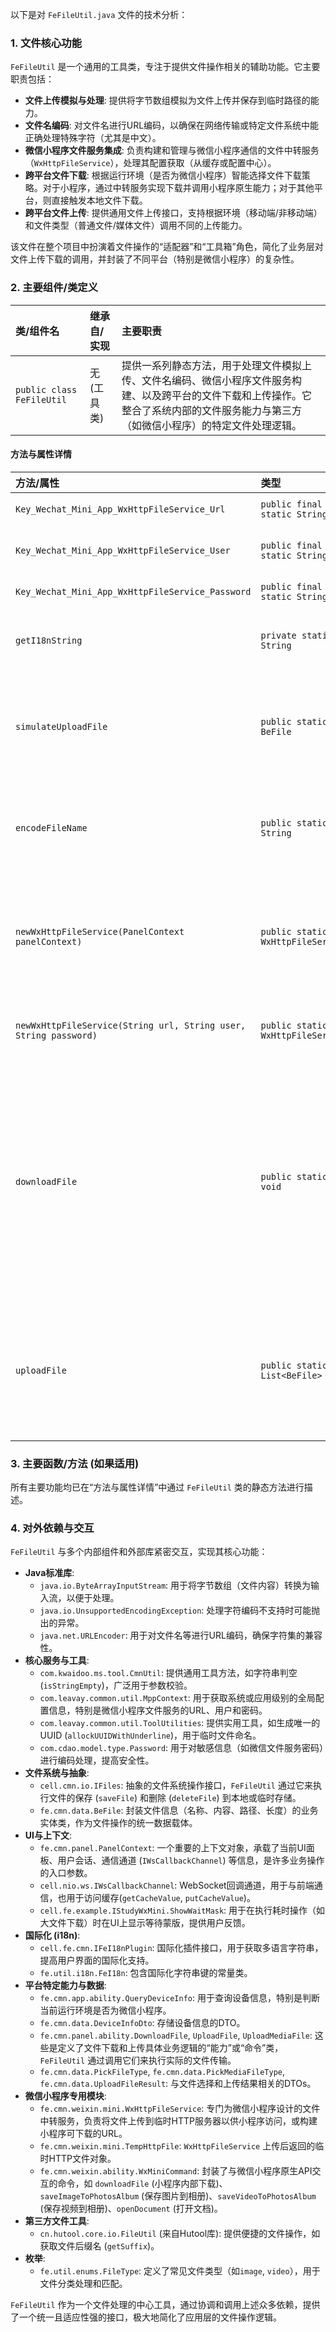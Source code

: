 以下是对 `FeFileUtil.java` 文件的技术分析：

### 1. 文件核心功能
`FeFileUtil` 是一个通用的工具类，专注于提供文件操作相关的辅助功能。它主要职责包括：
*   **文件上传模拟与处理**: 提供将字节数组模拟为文件上传并保存到临时路径的能力。
*   **文件名编码**: 对文件名进行URL编码，以确保在网络传输或特定文件系统中能正确处理特殊字符（尤其是中文）。
*   **微信小程序文件服务集成**: 负责构建和管理与微信小程序通信的文件中转服务（`WxHttpFileService`），处理其配置获取（从缓存或配置中心）。
*   **跨平台文件下载**: 根据运行环境（是否为微信小程序）智能选择文件下载策略。对于小程序，通过中转服务实现下载并调用小程序原生能力；对于其他平台，则直接触发本地文件下载。
*   **跨平台文件上传**: 提供通用文件上传接口，支持根据环境（移动端/非移动端）和文件类型（普通文件/媒体文件）调用不同的上传能力。

该文件在整个项目中扮演着文件操作的“适配器”和“工具箱”角色，简化了业务层对文件上传下载的调用，并封装了不同平台（特别是微信小程序）的复杂性。

### 2. 主要组件/类定义

| 类/组件名 | 继承自/实现 | 主要职责 |
| :--- | :--- | :--- |
| `public class FeFileUtil` | 无 (工具类) | 提供一系列静态方法，用于处理文件模拟上传、文件名编码、微信小程序文件服务构建、以及跨平台的文件下载和上传操作。它整合了系统内部的文件服务能力与第三方（如微信小程序）的特定文件处理逻辑。 |

#### 方法与属性详情

| 方法/属性 | 类型 | 描述 |
| :--- | :--- | :--- |
| `Key_Wechat_Mini_App_WxHttpFileService_Url` | `public final static String` | 静态常量，用于存储微信小程序HTTP文件服务URL的配置键。 |
| `Key_Wechat_Mini_App_WxHttpFileService_User` | `public final static String` | 静态常量，用于存储微信小程序HTTP文件服务用户名的配置键。 |
| `Key_Wechat_Mini_App_WxHttpFileService_Password` | `public final static String` | 静态常量，用于存储微信小程序HTTP文件服务密码的配置键。 |
| `getI18nString` | `private static String` | 内部辅助方法。根据提供的 `PanelContext` 和国际化键 `key` 从国际化插件中获取对应的多语言字符串。 |
| `simulateUploadFile` | `public static BeFile` | 模拟文件上传操作。接收一个文件名 (`fileName`) 和文件内容的字节数组 (`content`)，将其保存到一个临时存储路径，并返回一个封装了文件信息的 `BeFile` 对象。主要用于测试或需要将内存数据当作文件处理的场景。 |
| `encodeFileName` | `public static String` | 对给定的文件名 (`fileName`) 进行URL编码（UTF-8格式）。这有助于确保文件名在URL中传输或作为文件路径时，其中的特殊字符（特别是中文）能够被正确解析。 |
| `newWxHttpFileService(PanelContext panelContext)` | `public static WxHttpFileService` | 根据 `PanelContext` 构建一个 `WxHttpFileService` 实例。它会首先尝试从WebSocket通道缓存中获取服务URL、用户和密码，如果缓存中没有，则从全局配置（`MppContext`）中获取，并回写到缓存中。密码会进行编码处理。 |
| `newWxHttpFileService(String url, String user, String password)` | `public static WxHttpFileService` | 重载方法，直接使用传入的URL、用户名和明文密码构建一个 `WxHttpFileService` 实例。密码会被编码处理。 |
| `downloadFile` | `public static void` | 提供文件下载功能。根据 `FePaltformUtil.isMiniProgram` 判断当前是否为微信小程序环境：<br> - **小程序环境**: 通过 `WxHttpFileService` 将文件内容上传为临时文件，获取下载URL，然后调用 `WxMiniCommand` 下载文件，并根据文件类型保存到相册或打开文档。<br> - **非小程序环境**: 将文件内容保存到本地临时文件，然后通过 `DownloadFile` 能力触发浏览器下载，并在下载完成后删除临时文件。当文件较大时会显示等待蒙版。 |
| `uploadFile` | `public static List<BeFile>` | 提供文件上传功能。根据 `isMobileEnv` 和 `mediaType` 参数，选择调用 `UploadMediaFile`（针对移动端媒体文件）或 `UploadFile`（针对普通文件）能力来执行文件选择和上传。支持多文件上传和文件类型过滤，最终返回上传成功的 `BeFile` 对象列表。 |

### 3. 主要函数/方法 (如果适用)
所有主要功能均已在“方法与属性详情”中通过 `FeFileUtil` 类的静态方法进行描述。

### 4. 对外依赖与交互
`FeFileUtil` 与多个内部组件和外部库紧密交互，实现其核心功能：

*   **Java标准库**:
    *   `java.io.ByteArrayInputStream`: 用于将字节数组（文件内容）转换为输入流，以便于处理。
    *   `java.io.UnsupportedEncodingException`: 处理字符编码不支持时可能抛出的异常。
    *   `java.net.URLEncoder`: 用于对文件名等进行URL编码，确保字符集的兼容性。
*   **核心服务与工具**:
    *   `com.kwaidoo.ms.tool.CmnUtil`: 提供通用工具方法，如字符串判空(`isStringEmpty`)，广泛用于参数校验。
    *   `com.leavay.common.util.MppContext`: 用于获取系统或应用级别的全局配置信息，特别是微信小程序文件服务的URL、用户和密码。
    *   `com.leavay.common.util.ToolUtilities`: 提供实用工具，如生成唯一的UUID (`allockUUIDWithUnderline`)，用于临时文件命名。
    *   `com.cdao.model.type.Password`: 用于对敏感信息（如微信文件服务密码）进行编码处理，提高安全性。
*   **文件系统与抽象**:
    *   `cell.cmn.io.IFiles`: 抽象的文件系统操作接口，`FeFileUtil` 通过它来执行文件的保存 (`saveFile`) 和删除 (`deleteFile`) 到本地或临时存储。
    *   `fe.cmn.data.BeFile`: 封装文件信息（名称、内容、路径、长度）的业务实体类，作为文件操作的统一数据载体。
*   **UI与上下文**:
    *   `fe.cmn.panel.PanelContext`: 一个重要的上下文对象，承载了当前UI面板、用户会话、通信通道 (`IWsCallbackChannel`) 等信息，是许多业务操作的入口参数。
    *   `cell.nio.ws.IWsCallbackChannel`: WebSocket回调通道，用于与前端通信，也用于访问缓存(`getCacheValue`, `putCacheValue`)。
    *   `cell.fe.example.IStudyWxMini.ShowWaitMask`: 用于在执行耗时操作（如大文件下载）时在UI上显示等待蒙版，提供用户反馈。
*   **国际化 (i18n)**:
    *   `cell.fe.cmn.IFeI18nPlugin`: 国际化插件接口，用于获取多语言字符串，提高用户界面的国际化支持。
    *   `fe.util.i18n.FeI18n`: 包含国际化字符串键的常量类。
*   **平台特定能力与数据**:
    *   `fe.cmn.app.ability.QueryDeviceInfo`: 用于查询设备信息，特别是判断当前运行环境是否为微信小程序。
    *   `fe.cmn.data.DeviceInfoDto`: 存储设备信息的DTO。
    *   `fe.cmn.panel.ability.DownloadFile`, `UploadFile`, `UploadMediaFile`: 这些是定义了文件下载和上传具体业务逻辑的“能力”或“命令”类，`FeFileUtil` 通过调用它们来执行实际的文件传输。
    *   `fe.cmn.data.PickFileType`, `fe.cmn.data.PickMediaFileType`, `fe.cmn.data.UploadFileResult`: 与文件选择和上传结果相关的DTOs。
*   **微信小程序专用模块**:
    *   `fe.cmn.weixin.mini.WxHttpFileService`: 专门为微信小程序设计的文件中转服务，负责将文件上传到临时HTTP服务器以供小程序访问，或构建小程序可下载的URL。
    *   `fe.cmn.weixin.mini.TempHttpFile`: `WxHttpFileService` 上传后返回的临时HTTP文件对象。
    *   `fe.cmn.weixin.ability.WxMiniCommand`: 封装了与微信小程序原生API交互的命令，如 `downloadFile` (小程序内部下载)、`saveImageToPhotosAlbum` (保存图片到相册)、`saveVideoToPhotosAlbum` (保存视频到相册)、`openDocument` (打开文档)。
*   **第三方文件工具**:
    *   `cn.hutool.core.io.FileUtil` (来自Hutool库): 提供便捷的文件操作，如获取文件后缀名 (`getSuffix`)。
*   **枚举**:
    *   `fe.util.enums.FileType`: 定义了常见文件类型（如`image`, `video`），用于文件分类处理和匹配。

`FeFileUtil` 作为一个文件处理的中心工具，通过协调和调用上述众多依赖，提供了一个统一且适应性强的接口，极大地简化了应用层的文件操作逻辑。

